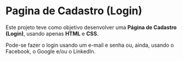 # Pagina de Cadastro (Login)
Este projeto teve como objetivo desenvolver uma <b>Página de Cadastro (Login)</b>, usando apenas <b>HTML</b> e <b>CSS</b>. 

Pode-se fazer o login usando um e-mail e senha ou, ainda, usando o Facebook, o Google e/ou o LinkedIn.
